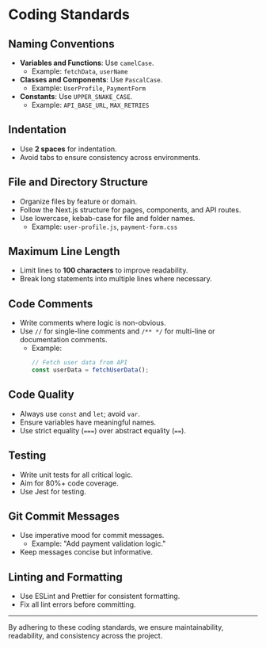 # Coding Standards

## Naming Conventions
- **Variables and Functions**: Use `camelCase`.
  - Example: `fetchData`, `userName`
- **Classes and Components**: Use `PascalCase`.
  - Example: `UserProfile`, `PaymentForm`
- **Constants**: Use `UPPER_SNAKE_CASE`.
  - Example: `API_BASE_URL`, `MAX_RETRIES`

## Indentation
- Use **2 spaces** for indentation.
- Avoid tabs to ensure consistency across environments.

## File and Directory Structure
- Organize files by feature or domain.
- Follow the Next.js structure for pages, components, and API routes.
- Use lowercase, kebab-case for file and folder names.
  - Example: `user-profile.js`, `payment-form.css`

## Maximum Line Length
- Limit lines to **100 characters** to improve readability.
- Break long statements into multiple lines where necessary.

## Code Comments
- Write comments where logic is non-obvious.
- Use `//` for single-line comments and `/** */` for multi-line or documentation comments.
  - Example:
    ```javascript
    // Fetch user data from API
    const userData = fetchUserData();
    ```

## Code Quality
- Always use `const` and `let`; avoid `var`.
- Ensure variables have meaningful names.
- Use strict equality (`===`) over abstract equality (`==`).

## Testing
- Write unit tests for all critical logic.
- Aim for 80%+ code coverage.
- Use Jest for testing.

## Git Commit Messages
- Use imperative mood for commit messages.
  - Example: "Add payment validation logic."
- Keep messages concise but informative.

## Linting and Formatting
- Use ESLint and Prettier for consistent formatting.
- Fix all lint errors before committing.

---

By adhering to these coding standards, we ensure maintainability, readability, and consistency across the project.
